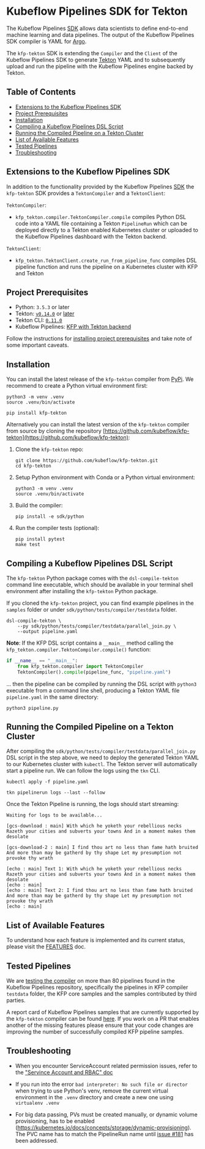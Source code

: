 # Kubeflow Pipelines SDK for Tekton

The Kubeflow Pipelines [SDK](https://www.kubeflow.org/docs/pipelines/sdk/sdk-overview/)
allows data scientists to define end-to-end machine learning and data pipelines.
The output of the Kubeflow Pipelines SDK compiler is YAML for [Argo](https://github.com/argoproj/argo).

The `kfp-tekton` SDK is extending the `Compiler` and the `Client` of the Kubeflow
Pipelines SDK to generate [Tekton](https://github.com/tektoncd/pipeline) YAML
and to subsequently upload and run the pipeline with the Kubeflow Pipelines engine
backed by Tekton.

## Table of Contents

<!-- START of ToC generated by running ./tools/mdtoc.sh sdk/README.md -->

  - [Extensions to the Kubeflow Pipelines SDK](#extensions-to-the-kubeflow-pipelines-sdk)
  - [Project Prerequisites](#project-prerequisites)
  - [Installation](#installation)
  - [Compiling a Kubeflow Pipelines DSL Script](#compiling-a-kubeflow-pipelines-dsl-script)
  - [Running the Compiled Pipeline on a Tekton Cluster](#running-the-compiled-pipeline-on-a-tekton-cluster)
  - [List of Available Features](#list-of-available-features)
  - [Tested Pipelines](#tested-pipelines)
  - [Troubleshooting](#troubleshooting)

<!-- END of ToC generated by running ./tools/mdtoc.sh sdk/README.md -->


## Extensions to the Kubeflow Pipelines SDK

In addition to the functionality provided by the Kubeflow Pipelines
[SDK](https://www.kubeflow.org/docs/pipelines/sdk/sdk-overview/) the `kfp-tekton`
SDK provides a `TektonCompiler` and a `TektonClient`:

`TektonCompiler`:

 - `kfp_tekton.compiler.TektonCompiler.compile` compiles Python DSL code into a 
   YAML file containing a Tekton `PipelineRun` which can be deployed directly to
   a Tekton enabled Kubernetes cluster or uploaded to the Kubeflow Pipelines
   dashboard with the Tekton backend.
   
`TektonClient`:

 - `kfp_tekton.TektonClient.create_run_from_pipeline_func` compiles DSL pipeline
   function and runs the pipeline on a Kubernetes cluster with KFP and Tekton


## Project Prerequisites

 - Python: `3.5.3` or later
 - Tekton: [`v0.14.0`](https://github.com/tektoncd/pipeline/releases/tag/v0.14.0) or [later](https://github.com/tektoncd/pipeline/releases/latest)
 - Tekton CLI: [`0.11.0`](https://github.com/tektoncd/cli/releases/tag/v0.11.0)
 - Kubeflow Pipelines: [KFP with Tekton backend](/tekton_kfp_guide.md)

Follow the instructions for [installing project prerequisites](/sdk/python/README.md#development-prerequisites)
and take note of some important caveats.


## Installation

You can install the latest release of the `kfp-tekton` compiler from
[PyPi](https://pypi.org/project/kfp-tekton/). We recommend to create a Python
virtual environment first:

    python3 -m venv .venv
    source .venv/bin/activate
    
    pip install kfp-tekton
    
Alternatively you can install the latest version of the `kfp-tekton` compiler
from source by cloning the repository [https://github.com/kubeflow/kfp-tekton](https://github.com/kubeflow/kfp-tekton):

1. Clone the `kfp-tekton` repo:

   ```
   git clone https://github.com/kubeflow/kfp-tekton.git
   cd kfp-tekton
   ```

2. Setup Python environment with Conda or a Python virtual environment:

   ```
   python3 -m venv .venv
   source .venv/bin/activate
   ```

3. Build the compiler:

   ```
   pip install -e sdk/python
   ```

4. Run the compiler tests (optional):

   ```
   pip install pytest
   make test
   ```

## Compiling a Kubeflow Pipelines DSL Script

The `kfp-tekton` Python package comes with the `dsl-compile-tekton` command line
executable, which should be available in your terminal shell environment after
installing the `kfp-tekton` Python package.

If you cloned the `kfp-tekton` project, you can find example pipelines in the
`samples` folder or under `sdk/python/tests/compiler/testdata` folder.

    dsl-compile-tekton \
        --py sdk/python/tests/compiler/testdata/parallel_join.py \
        --output pipeline.yaml


**Note**: If the KFP DSL script contains a `__main__` method calling the
`kfp_tekton.compiler.TektonCompiler.compile()` function:

```Python
if __name__ == "__main__":
    from kfp_tekton.compiler import TektonCompiler
    TektonCompiler().compile(pipeline_func, "pipeline.yaml")
```

... then the pipeline can be compiled by running the DSL script with `python3`
executable from a command line shell, producing a Tekton YAML file `pipeline.yaml`
in the same directory:

    python3 pipeline.py


## Running the Compiled Pipeline on a Tekton Cluster

After compiling the `sdk/python/tests/compiler/testdata/parallel_join.py` DSL script
in the step above, we need to deploy the generated Tekton YAML to our Kubernetes
cluster with `kubectl`. The Tekton server will automatically start a pipeline run.
We can follow the logs using the `tkn` CLI.

    kubectl apply -f pipeline.yaml
    
    tkn pipelinerun logs --last --follow

Once the Tekton Pipeline is running, the logs should start streaming:
      
    Waiting for logs to be available...
    
    [gcs-download : main] With which he yoketh your rebellious necks Razeth your cities and subverts your towns And in a moment makes them desolate

    [gcs-download-2 : main] I find thou art no less than fame hath bruited And more than may be gatherd by thy shape Let my presumption not provoke thy wrath

    [echo : main] Text 1: With which he yoketh your rebellious necks Razeth your cities and subverts your towns And in a moment makes them desolate
    [echo : main]
    [echo : main] Text 2: I find thou art no less than fame hath bruited And more than may be gatherd by thy shape Let my presumption not provoke thy wrath
    [echo : main]


## List of Available Features

To understand how each feature is implemented and its current status, please visit
the [FEATURES](FEATURES.md) doc.


## Tested Pipelines

We are [testing the compiler](/sdk/python/tests/README.md) on more than 80 pipelines
found in the Kubeflow Pipelines repository, specifically the pipelines in KFP compiler
`testdata` folder, the KFP core samples and the samples contributed by third parties.

A report card of Kubeflow Pipelines samples that are currently supported by the `kfp-tekton`
compiler can be found [here](/sdk/python/tests/test_kfp_samples_report.txt).
If you work on a PR that enables another of the missing features please ensure that
your code changes are improving the number of successfully compiled KFP pipeline samples.


## Troubleshooting

- When you encounter ServiceAccount related permission issues, refer to the
  ["Servince Account and RBAC" doc](sa-and-rbac.md)
  
- If you run into the error `bad interpreter: No such file or director` when trying 
  to use Python's venv, remove the current virtual environment in the `.venv` directory
  and create a new one using `virtualenv .venv`

- For big data passing, PVs must be created manually, or dynamic volume provisioning,
  has to be enabled (https://kubernetes.io/docs/concepts/storage/dynamic-provisioning).
  The PVC name has to match the PipelineRun name until
  [issue #181](https://github.com/kubeflow/kfp-tekton/issues/181) has been addressed.
